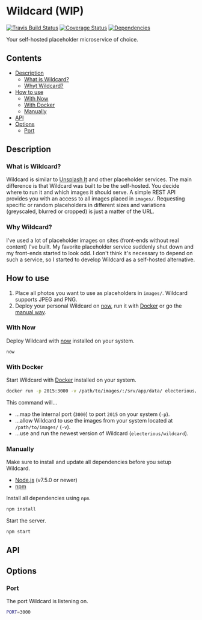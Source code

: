# Wildcard (WIP)

[![Travis Build Status](https://travis-ci.org/electerious/Wildcard.svg?branch=master)](https://travis-ci.org/electerious/Wildcard) [![Coverage Status](https://coveralls.io/repos/github/electerious/Wildcard/badge.svg?branch=master)](https://coveralls.io/github/electerious/Wildcard?branch=master) [![Dependencies](https://david-dm.org/electerious/Wildcard.svg)](https://david-dm.org/electerious/Wildcard#info=dependencies)

Your self-hosted placeholder microservice of choice.

## Contents

- [Description](#description)
	- [What is Wildcard?](#what-is-wildcard)
	- [Whyt Wildcard?](#why-wildcard)
- [How to use](#how-to-use)
	- [With Now](#with-now)
	- [With Docker](#with-docker)
	- [Manually](#manually)
- [API](#api)
- [Options](#options)
	- [Port](#port)

## Description

### What is Wildcard?

Wildcard is similar to [Unsplash It](https://unsplash.it) and other placeholder services. The main difference is that Wildcard was built to be the self-hosted. You decide where to run it and which images it should serve. A simple REST API provides you with an access to all images placed in `images/`. Requesting specific or random placeholders in different sizes and variations (greyscaled, blurred or cropped) is just a matter of the URL.

### Why Wildcard?

I've used a lot of placeholder images on sites (front-ends without real content) I've built. My favorite placeholder service suddenly shut down and my front-ends started to look odd. I don't think it's necessary to depend on such a service, so I started to develop Wildcard as a self-hosted alternative.

## How to use

1. Place all photos you want to use as placeholders in `images/`. Wildcard supports JPEG and PNG.
2. Deploy your personal Wildcard on [now](#with-now), run it with [Docker](#with-docker) or go the [manual way](#manually).

### With Now

Deploy Wildcard with [now](https://zeit.co/now) installed on your system.

```
now
```

### With Docker

Start Wildcard with [Docker](https://docker.com) installed on your system.

```sh
docker run -p 2015:3000 -v /path/to/images/:/srv/app/data/ electerious/wildcard
```

This command will…

- …map the internal port (`3000`) to port `2015` on your system (`-p`).
- …allow Wildcard to use the images from your system located at `/path/to/images/` (`-v`).
- …use and run the newest version of Wildcard (`electerious/wildcard`).

### Manually

Make sure to install and update all dependencies before you setup Wildcard.

- [Node.js](https://nodejs.org/en/) (v7.5.0 or newer)
- [npm](https://www.npmjs.com)

Install all dependencies using `npm`.

```sh
npm install
```

Start the server.

```sh
npm start
```

## API

## Options

### Port

The port Wildcard is listening on.

```sh
PORT=3000
```

